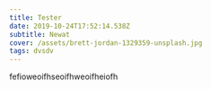 ```yaml
---
title: Tester
date: 2019-10-24T17:52:14.538Z
subtitle: Newat
cover: /assets/brett-jordan-1329359-unsplash.jpg
tags: dvsdv
---
```

fefioweoifhseoifhweoifheiofh
